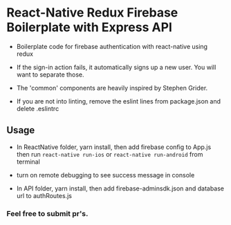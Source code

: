 # React-Native Redux Firebase Boilerplate with Express API

* Boilerplate code for firebase authentication with react-native using redux

* If the sign-in action fails, it automatically signs up a new user. You will want to separate those.

* The 'common' components are heavily inspired by Stephen Grider.

* If you are not into linting, remove the eslint lines from package.json and delete .eslintrc

## Usage
* In ReactNative folder, yarn install, then add firebase config to App.js then run `react-native run-ios` or `react-native run-android` from terminal

* turn on remote debugging to see success message in console

* In API folder, yarn install, then add firebase-adminsdk.json and database url to authRoutes.js

### Feel free to submit pr's.
